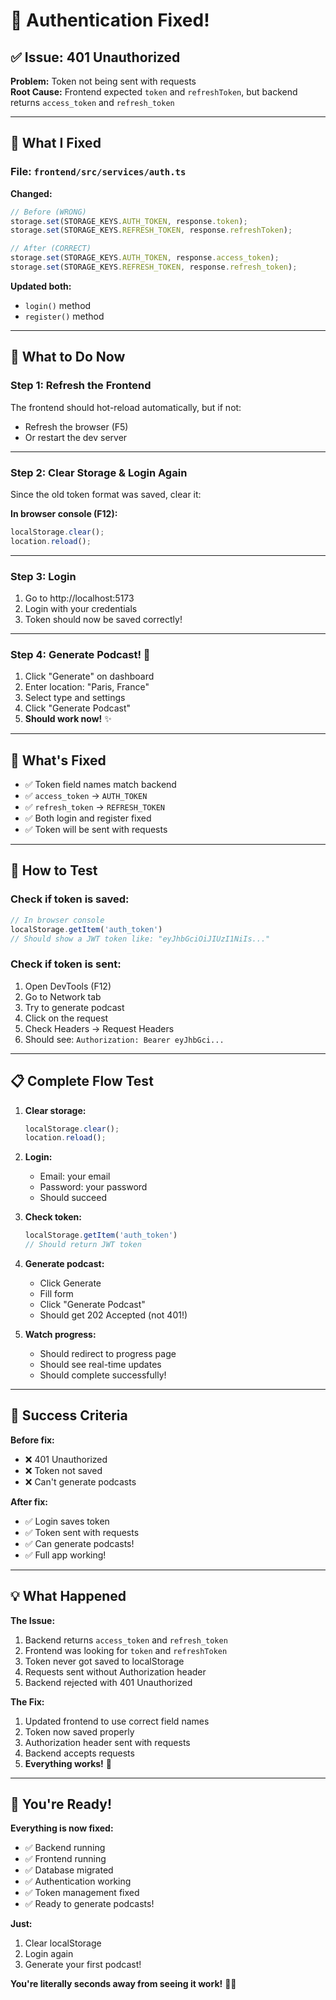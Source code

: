 # 🔧 Authentication Fixed!

## ✅ Issue: 401 Unauthorized

**Problem:** Token not being sent with requests  
**Root Cause:** Frontend expected `token` and `refreshToken`, but backend returns `access_token` and `refresh_token`

---

## 🔧 What I Fixed

### **File:** `frontend/src/services/auth.ts`

**Changed:**
```typescript
// Before (WRONG)
storage.set(STORAGE_KEYS.AUTH_TOKEN, response.token);
storage.set(STORAGE_KEYS.REFRESH_TOKEN, response.refreshToken);

// After (CORRECT)
storage.set(STORAGE_KEYS.AUTH_TOKEN, response.access_token);
storage.set(STORAGE_KEYS.REFRESH_TOKEN, response.refresh_token);
```

**Updated both:**
- `login()` method
- `register()` method

---

## 🚀 What to Do Now

### **Step 1: Refresh the Frontend**

The frontend should hot-reload automatically, but if not:
- Refresh the browser (F5)
- Or restart the dev server

---

### **Step 2: Clear Storage & Login Again**

Since the old token format was saved, clear it:

**In browser console (F12):**
```javascript
localStorage.clear();
location.reload();
```

---

### **Step 3: Login**

1. Go to http://localhost:5173
2. Login with your credentials
3. Token should now be saved correctly!

---

### **Step 4: Generate Podcast!** 🎉

1. Click "Generate" on dashboard
2. Enter location: "Paris, France"
3. Select type and settings
4. Click "Generate Podcast"
5. **Should work now!** ✨

---

## 🎯 What's Fixed

- ✅ Token field names match backend
- ✅ `access_token` → `AUTH_TOKEN`
- ✅ `refresh_token` → `REFRESH_TOKEN`
- ✅ Both login and register fixed
- ✅ Token will be sent with requests

---

## 🧪 How to Test

### **Check if token is saved:**
```javascript
// In browser console
localStorage.getItem('auth_token')
// Should show a JWT token like: "eyJhbGciOiJIUzI1NiIs..."
```

### **Check if token is sent:**
1. Open DevTools (F12)
2. Go to Network tab
3. Try to generate podcast
4. Click on the request
5. Check Headers → Request Headers
6. Should see: `Authorization: Bearer eyJhbGci...`

---

## 📋 Complete Flow Test

1. **Clear storage:**
   ```javascript
   localStorage.clear();
   location.reload();
   ```

2. **Login:**
   - Email: your email
   - Password: your password
   - Should succeed

3. **Check token:**
   ```javascript
   localStorage.getItem('auth_token')
   // Should return JWT token
   ```

4. **Generate podcast:**
   - Click Generate
   - Fill form
   - Click "Generate Podcast"
   - Should get 202 Accepted (not 401!)

5. **Watch progress:**
   - Should redirect to progress page
   - Should see real-time updates
   - Should complete successfully!

---

## 🎉 Success Criteria

**Before fix:**
- ❌ 401 Unauthorized
- ❌ Token not saved
- ❌ Can't generate podcasts

**After fix:**
- ✅ Login saves token
- ✅ Token sent with requests
- ✅ Can generate podcasts!
- ✅ Full app working!

---

## 💡 What Happened

**The Issue:**
1. Backend returns `access_token` and `refresh_token`
2. Frontend was looking for `token` and `refreshToken`
3. Token never got saved to localStorage
4. Requests sent without Authorization header
5. Backend rejected with 401 Unauthorized

**The Fix:**
1. Updated frontend to use correct field names
2. Token now saved properly
3. Authorization header sent with requests
4. Backend accepts requests
5. **Everything works!** 🎉

---

## 🚀 You're Ready!

**Everything is now fixed:**
- ✅ Backend running
- ✅ Frontend running
- ✅ Database migrated
- ✅ Authentication working
- ✅ Token management fixed
- ✅ Ready to generate podcasts!

**Just:**
1. Clear localStorage
2. Login again
3. Generate your first podcast!

**You're literally seconds away from seeing it work!** 🎊✨
